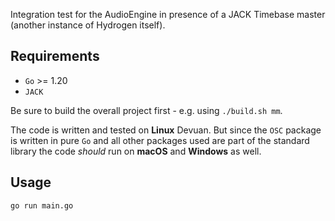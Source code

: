 Integration test for the AudioEngine in presence of a JACK Timebase master
(another instance of Hydrogen itself).

## Requirements

- `Go` >= 1.20
- `JACK`

Be sure to build the overall project first - e.g. using `./build.sh mm`.

The code is written and tested on **Linux** Devuan. But since the `OSC` package
is written in pure `Go` and all other packages used are part of the standard
library the code _should_ run on **macOS** and **Windows** as well.

## Usage

``` bash
go run main.go
```
